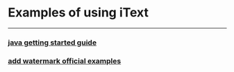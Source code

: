 # Examples of using iText



<hr>

### [java getting started guide](https://wiki.itextsupport.com/home/it7kb/ebooks/itext-7-jump-start-tutorial-for-java)

### [add watermark official examples](https://kb.itextpdf.com/home/it7kb/examples/watermark-examples)
